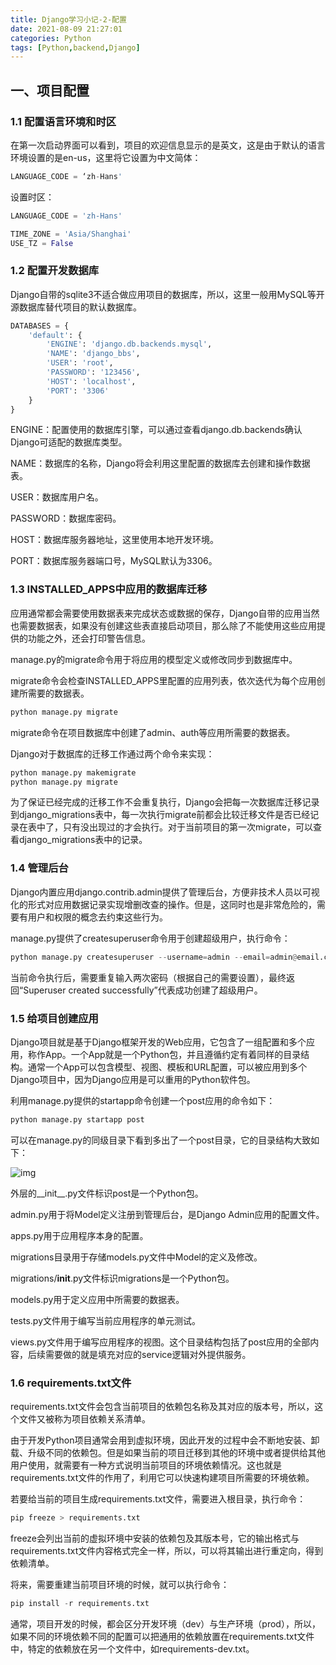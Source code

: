 ```yaml
---
title: Django学习小记-2-配置
date: 2021-08-09 21:27:01
categories: Python
tags: [Python,backend,Django]
---
```


## 一、项目配置

### 1.1 配置语言环境和时区

在第一次启动界面可以看到，项目的欢迎信息显示的是英文，这是由于默认的语言环境设置的是en-us，这里将它设置为中文简体：

```python
LANGUAGE_CODE = ‘zh-Hans'
```

设置时区：

```python
LANGUAGE_CODE = 'zh-Hans'

TIME_ZONE = 'Asia/Shanghai'
USE_TZ = False
```

### 1.2 配置开发数据库

Django自带的sqlite3不适合做应用项目的数据库，所以，这里一般用MySQL等开源数据库替代项目的默认数据库。

```python
DATABASES = {
    'default': {
        'ENGINE': 'django.db.backends.mysql',
        'NAME': 'django_bbs',
        'USER': 'root',
        'PASSWORD': '123456',
        'HOST': 'localhost',
        'PORT': '3306'
    }
}
```

ENGINE：配置使用的数据库引擎，可以通过查看django.db.backends确认Django可适配的数据库类型。

NAME：数据库的名称，Django将会利用这里配置的数据库去创建和操作数据表。

USER：数据库用户名。

PASSWORD：数据库密码。

HOST：数据库服务器地址，这里使用本地开发环境。

PORT：数据库服务器端口号，MySQL默认为3306。

### 1.3 INSTALLED_APPS中应用的数据库迁移

应用通常都会需要使用数据表来完成状态或数据的保存，Django自带的应用当然也需要数据表，如果没有创建这些表直接启动项目，那么除了不能使用这些应用提供的功能之外，还会打印警告信息。

manage.py的migrate命令用于将应用的模型定义或修改同步到数据库中。

migrate命令会检查INSTALLED_APPS里配置的应用列表，依次迭代为每个应用创建所需要的数据表。

```python
python manage.py migrate
```

migrate命令在项目数据库中创建了admin、auth等应用所需要的数据表。

Django对于数据库的迁移工作通过两个命令来实现：

```python
python manage.py makemigrate
python manage.py migrate
```

为了保证已经完成的迁移工作不会重复执行，Django会把每一次数据库迁移记录到django_migrations表中，每一次执行migrate前都会比较迁移文件是否已经记录在表中了，只有没出现过的才会执行。对于当前项目的第一次migrate，可以查看django_migrations表中的记录。

### 1.4 管理后台

Django内置应用django.contrib.admin提供了管理后台，方便非技术人员以可视化的形式对应用数据记录实现增删改查的操作。但是，这同时也是非常危险的，需要有用户和权限的概念去约束这些行为。

manage.py提供了createsuperuser命令用于创建超级用户，执行命令：

```python
python manage.py createsuperuser --username=admin --email=admin@email.com
```

当前命令执行后，需要重复输入两次密码（根据自己的需要设置），最终返回“Superuser created successfully”代表成功创建了超级用户。

### 1.5 给项目创建应用

Django项目就是基于Django框架开发的Web应用，它包含了一组配置和多个应用，称作App。一个App就是一个Python包，并且遵循约定有着同样的目录结构。通常一个App可以包含模型、视图、模板和URL配置，可以被应用到多个Django项目中，因为Django应用是可以重用的Python软件包。

利用manage.py提供的startapp命令创建一个post应用的命令如下：

```python
python manage.py startapp post
```

可以在manage.py的同级目录下看到多出了一个post目录，它的目录结构大致如下：

![img](https://gitee.com/cao_ziqiang/img/raw/master/20210817221246.jpeg)

外层的__init__.py文件标识post是一个Python包。

admin.py用于将Model定义注册到管理后台，是Django Admin应用的配置文件。

apps.py用于应用程序本身的配置。

migrations目录用于存储models.py文件中Model的定义及修改。

migrations/__init__.py文件标识migrations是一个Python包。

models.py用于定义应用中所需要的数据表。

tests.py文件用于编写当前应用程序的单元测试。

views.py文件用于编写应用程序的视图。这个目录结构包括了post应用的全部内容，后续需要做的就是填充对应的service逻辑对外提供服务。

### 1.6 requirements.txt文件

requirements.txt文件会包含当前项目的依赖包名称及其对应的版本号，所以，这个文件又被称为项目依赖关系清单。

由于开发Python项目通常会用到虚拟环境，因此开发的过程中会不断地安装、卸载、升级不同的依赖包。但是如果当前的项目迁移到其他的环境中或者提供给其他用户使用，就需要有一种方式说明当前项目的环境依赖情况。这也就是requirements.txt文件的作用了，利用它可以快速构建项目所需要的环境依赖。

若要给当前的项目生成requirements.txt文件，需要进入根目录，执行命令：

```python
pip freeze > requirements.txt
```

freeze会列出当前的虚拟环境中安装的依赖包及其版本号，它的输出格式与requirements.txt文件内容格式完全一样，所以，可以将其输出进行重定向，得到依赖清单。

将来，需要重建当前项目环境的时候，就可以执行命令：

```python
pip install -r requirements.txt
```

通常，项目开发的时候，都会区分开发环境（dev）与生产环境（prod），所以，如果不同的环境依赖不同的配置可以把通用的依赖放置在requirements.txt文件中，特定的依赖放在另一个文件中，如requirements-dev.txt。

